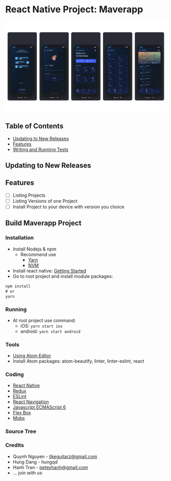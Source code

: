 # React Native Project: Maverapp

[<img src="https://raw.githubusercontent.com/Quynh-Nguyen/build-version-management-app/master/Maverapp.png">](Maverapp)

## Table of Contents

* [Updating to New Releases](#updating-to-new-releases)
* [Features](#features)
* [Writing and Running Tests](#writing-and-running-tests)

## Updating to New Releases

## Features

- [ ] Listing Projects
- [ ] Listing Versions of one Project
- [ ] Install Project to your device with version you choice

## Build Maverapp Project

### Installation
* Install Nodejs & npm
  * Recommend use
    - [Yarn](https://yarnpkg.com/en/docs/install)
    - [NVM](https://github.com/creationix/nvm)
* Install react native: [Getting Started](https://facebook.github.io/react-native/docs/getting-started.html)
* Go to root project and install module packages:

```
npm install
# or
yarn
```

### Running
* At root project use command:
  - iOS: `yarn start ios`
  - android: `yarn start android`

### Tools
* [Using Atom Editor](https://atom.io/)
* Install Atom packages: atom-beautify, linter, linter-eslint, react

### Coding
* [React Native](https://facebook.github.io/react-native/docs/components-and-apis.html)
* [Redux](https://redux.js.org/introduction)
* [ESLint](https://eslint.org)
* [React Navigation](https://reactnavigation.org/docs/getting-started.html)
* [Javascript ECMAScript 6](http://es6-features.org/)
* [Flex Box](https://www.sketchingwithcss.com/samplechapter/cheatsheet.html)
* [Mobx](https://mobx.js.org/)

### Source Tree

### Credits
* Quynh Nguyen - likeguitarz@gmail.com
* Hung Dang - hungqd
* Hanh Tran - peteyhanh@gmail.com
* ... join with us
